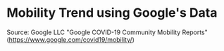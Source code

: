 # Mobility Trend using Google's Data

Source: Google LLC "Google COVID-19 Community Mobility Reports" (https://www.google.com/covid19/mobility/)
